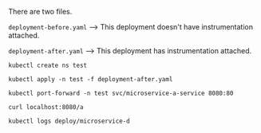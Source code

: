 There are two files.

`deployment-before.yaml` --> This deployment doesn't have instrumentation attached.

`deployment-after.yaml` --> This deployment has instrumentation attached.

```
kubectl create ns test
```

```
kubectl apply -n test -f deployment-after.yaml 
```

```
kubectl port-forward -n test svc/microservice-a-service 8080:80
```

```
curl localhost:8080/a
```

```
kubectl logs deploy/microservice-d
```